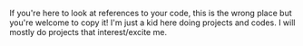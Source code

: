 If you're here to look at references to your code, this is the wrong place but you're welcome to copy it! 
I'm just a kid here doing projects and codes. I will mostly do projects that interest/excite me.
